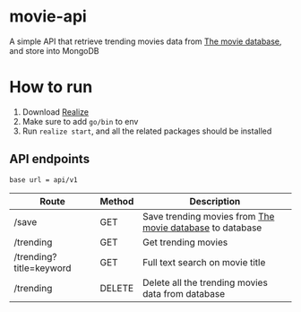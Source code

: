 # movie-api
A simple API that retrieve trending movies data from [The movie database](https://www.themoviedb.org/), and store into MongoDB


# How to run

1. Download [Realize](https://github.com/oxequa/realize)
2. Make sure to add `go/bin` to env
3. Run `realize start`, and all the related packages should be installed

## API endpoints
`base url = api/v1`

| Route  | Method | Description |
| ------------- | ------------- | ----------- |
| /save | GET | Save trending movies from [The movie database](https://www.themoviedb.org/) to database |
| /trending  | GET | Get trending movies| Get trending movies from database |
| /trending?title=keyword | GET | Full text search on movie title |
| /trending | DELETE | Delete all the trending movies data from database | 

